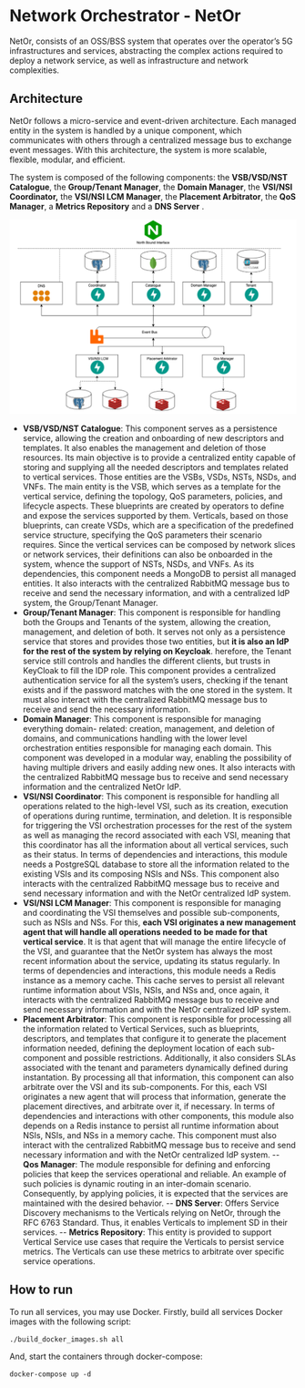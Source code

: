 # Network Orchestrator - NetOr

NetOr, consists of an OSS/BSS system that operates over the operator’s 5G infrastructures and services, abstracting  the complex actions required to deploy a network service, as well as infrastructure and network complexities.  

## Architecture

NetOr follows a micro-service and event-driven architecture. Each managed entity in the system is handled by a unique component, which communicates with others through a centralized message bus to exchange event messages. With this architecture, the system is more scalable, flexible, modular, and efficient.

The system is composed of the following components: the **VSB/VSD/NST Catalogue**, the **Group/Tenant Manager**, the **Domain Manager**, the **VSI/NSI Coordinator,** the **VSI/NSI LCM Manager**, the **Placement Arbitrator**, the **QoS Manager**, a **Metrics Repository** and a **DNS Server**  .

![netor](./figures/netor_arch.png)

- **VSB/VSD/NST Catalogue**: This component serves as a persistence service, allowing the creation and onboarding of new descriptors and templates. It also enables the management and deletion of those resources. Its main objective is to provide a centralized entity capable of storing and supplying all the needed descriptors and templates related to vertical services. Those entities are the VSBs, VSDs, NSTs, NSDs, and VNFs. The main entity is the VSB, which serves as a template for the vertical service, defining the topology, QoS parameters, policies, and lifecycle aspects. These blueprints are created by operators to define and expose the services supported by them. Verticals, based on those blueprints, can create VSDs, which are a specification of the predefined service structure, specifying the QoS parameters their scenario requires. Since the vertical services can be composed by network slices or network services, their definitions can also be onboarded in the system, whence the support of NSTs, NSDs, and VNFs.
  As its dependencies, this component needs a MongoDB to persist all managed entities. It also interacts with the centralized RabbitMQ message bus to receive and send the necessary information, and with a centralized IdP system, the Group/Tenant Manager.
- **Group/Tenant Manager**: This component is responsible for handling both the Groups and Tenants of the system, allowing the creation, management, and deletion of both. It serves not only as a persistence service that stores and provides those two entities, but **it is also an IdP for the rest of the system by relying on Keycloak**. herefore, the Tenant service still controls and handles the different clients, but trusts in KeyCloak to fill the IDP role. This component provides a centralized authentication service for all the system’s users, checking if the tenant exists and if the password matches with the one stored in the system. It must also interact with the centralized RabbitMQ message bus to receive and send the necessary information.
- **Domain Manager**: This component is responsible for managing everything domain-
  related: creation, management, and deletion of domains, and communications handling with the lower level orchestration entities responsible for managing each domain. This component was developed in a modular way, enabling the possibility of having multiple drivers and easily adding new ones. It also interacts with the centralized RabbitMQ message bus to receive and send necessary information and  the centralized NetOr IdP.
- **VSI/NSI Coordinator**: This component is responsible for handling all operations
  related to the high-level VSI, such as its creation, execution of operations during runtime,
  termination, and deletion. It is responsible for triggering the VSI orchestration processes for the rest of the system as well as managing the record associated with each VSI, meaning that this coordinator has all the information about all vertical services, such as their status. In terms of dependencies and interactions, this module needs a PostgreSQL database to store all the information related to the existing VSIs and its composing NSIs and NSs. This component also interacts with the centralized RabbitMQ message bus to receive and send necessary information and with the NetOr centralized IdP system.
- **VSI/NSI LCM Manager**: This component is responsible for managing and coordinating the VSI themselves and possible sub-components, such as NSIs and NSs. For this, **each VSI originates a new management agent that will handle all operations needed to** **be made for that vertical service**. It is that agent that will manage the entire lifecycle of the VSI, and guarantee that the NetOr system has always the most recent information about the service, updating its status regularly.
  In terms of dependencies and interactions, this module needs a Redis instance as a memory cache. This cache serves to persist all relevant runtime information about VSIs, NSIs, and NSs and, once again, it interacts with the centralized RabbitMQ message bus to receive and send necessary information and with the NetOr centralized IdP system. 
- **Placement Arbitrator**:  This component is responsible for processing all the information related to Vertical Services, such as blueprints, descriptors, and templates that configure it to generate the placement information needed, defining the deployment location of each sub-component and possible restrictions. Additionally, it also considers SLAs associated with the tenant and parameters dynamically defined during instantation. By processing all that information, this component can also arbitrate over the VSI and its sub-components. For this, each VSI originates a new agent that will process that information, generate the placement directives, and arbitrate over it, if necessary. In terms of dependencies and interactions with other components, this module also depends on a Redis instance to persist all runtime information about NSIs, NSIs, and NSs in a memory cache. This component must also interact with the centralized RabbitMQ message bus to receive and send necessary information and with the NetOr centralized IdP system. 
-- **Qos Manager**: The module responsible for defining and enforcing policies that keep the services operational and reliable. An example of such policies is dynamic routing in an inter-domain scenario. Consequently, by applying policies, it is expected that the services are maintained with the desired behavior.
-- **DNS Server**:  Offers Service Discovery mechanisms to the Verticals relying on NetOr, through the RFC 6763 Standard. Thus, it enables Verticals to implement SD in their services.
-- **Metrics Repository**: This entity is provided to support Vertical Service use cases that require the Verticals to persist service metrics. The Verticals can use these metrics to arbitrate over specific service operations.

## How to run

To run all services, you may use Docker. Firstly, build all services Docker images with the following script:

```
./build_docker_images.sh all
```

 And, start the containers through docker-compose:

```
docker-compose up -d
```



